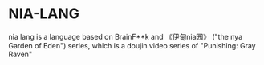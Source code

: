 # NIA-LANG
nia lang is a language based on BrainF**k and 《伊甸nia园》 ("the nya Garden of Eden") series, which is a doujin video series of "Punishing: Gray Raven"
